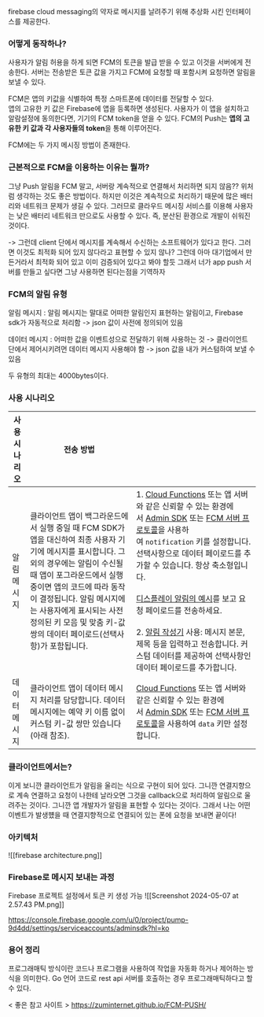 firebase cloud messaging의 약자로 메시지를 날려주기 위해 추상화 시킨 인터페이스를 제공한다.

### 어떻게 동작하나?
사용자가 알림 허용을 하게 되면 FCM의 토큰을 발급 받을 수 있고 이것을 서버에게 전송한다. 
서버는 전송받은 토큰 값을 가지고 FCM에 요청할 때 포함시켜 요청하면 알림을 보낼 수 있다.

FCM은 앱의 키값을 식별하여 특정 스마트폰에 데이터를 전달할 수 있다.  
앱의 고유한 키 값은 Firebase에 앱을 등록하면 생성된다. 사용자가 이 앱을 설치하고 알람설정에 동의한다면, 기기의 FCM token을 얻을 수 있다. FCM의 Push는 **앱의 고유한 키 값과 각 사용자들의 token**을 통해 이루어진다.

FCM에는 두 가지 메시징 방법이 존재한다. 

### 근본적으로 FCM을 이용하는 이유는 뭘까?
그냥 Push 알림을 FCM 말고, 서버랑 계속적으로 연결해서 처리하면 되지 않음??
위처럼 생각하는 것도 좋은 방법이다. 하지만 이것은 계속적으로 처리하기 때문에 많은 배터리와 네트워크 문제가 생길 수 있다. 그러므로 클라우드 메시징 서비스를 이용해 사용자는 낮은 배터리 네트워크 만으로도 사용할 수 있다. 즉, 분산된 환경으로 개발이 쉬워진 것이다.

-> 그런데 client 단에서 메시지를 계속해서 수신하는 소프트웨어가 있다고 한다. 그러면 이것도 최적화 되어 있지 않다라고 표현할 수 있지 않나? 그런데 아마 대기업에서 만든거라서 최적화 되어 있고 이미 검증되어 있다고 봐야 할듯 그래서 너가 app push 서버를 만들고 싶다면 그냥 사용하면 된다는점을 기역하자 

### FCM의 알림 유형 
알림 메시지 : 알림 메시지는 말대로 어떠한 알림인지 표현하는 알림이고, Firebase sdk가 자동적으로 처리함
-> json 값이 사전에 정의되어 있음 




데이터 메시지  : 어떠한 값을 이벤트성으로 전달하기 위해 사용하는 것 -> 클라이언트 단에서 제어시키려먼 데이터 메시지 사용해야 함 
-> json 값을 내가 커스텀하여 보낼 수 있음 

두 유형의 최대는 4000bytes이다. 


### 사용 시나리오 

| 사용 시나리오 | 전송 방법                                                                                                                                                                                          |                                                                                                                                                                                                                                                                                                                                                                                                                                                                                                                                                                                                                                                                                                                                                         |
| ------- | ---------------------------------------------------------------------------------------------------------------------------------------------------------------------------------------------- | ------------------------------------------------------------------------------------------------------------------------------------------------------------------------------------------------------------------------------------------------------------------------------------------------------------------------------------------------------------------------------------------------------------------------------------------------------------------------------------------------------------------------------------------------------------------------------------------------------------------------------------------------------------------------------------------------------------------------------------------------------- |
| 알림 메시지  | 클라이언트 앱이 백그라운드에서 실행 중일 때 FCM SDK가 앱을 대신하여 최종 사용자 기기에 메시지를 표시합니다. 그 외의 경우에는 알림이 수신될 때 앱이 포그라운드에서 실행 중이면 앱의 코드에 따라 동작이 결정됩니다. 알림 메시지에는 사용자에게 표시되는 사전 정의된 키 모음 및 맞춤 키-값 쌍의 데이터 페이로드(선택사항)가 포함됩니다. | 1. [Cloud Functions](https://firebase.google.com/docs/functions?authuser=0&hl=ko) 또는 앱 서버와 같은 신뢰할 수 있는 환경에서 [Admin SDK](https://firebase.google.com/docs/cloud-messaging/admin?authuser=0&hl=ko) 또는 [FCM 서버 프로토콜](https://firebase.google.com/docs/cloud-messaging/server?authuser=0&hl=ko#choose)을 사용하여 `notification` 키를 설정합니다. 선택사항으로 데이터 페이로드를 추가할 수 있습니다. 항상 축소형입니다.<br>    <br>    [디스플레이 알림의 예시](https://firebase.google.com/docs/cloud-messaging/send-message?authuser=0&hl=ko#example-notification-message-with-platform-specific-delivery-options)를 보고 요청 페이로드를 전송하세요.<br>    <br>2. [알림 작성기](https://console.firebase.google.com/project/_/notification?authuser=0&hl=ko) 사용: 메시지 본문, 제목 등을 입력하고 전송합니다. 커스텀 데이터를 제공하여 선택사항인 데이터 페이로드를 추가합니다. |
| 데이터 메시지 | 클라이언트 앱이 데이터 메시지 처리를 담당합니다. 데이터 메시지에는 예약 키 이름 없이 커스텀 키-값 쌍만 있습니다(아래 참조).                                                                                                                       | [Cloud Functions](https://firebase.google.com/docs/functions?authuser=0&hl=ko) 또는 앱 서버와 같은 신뢰할 수 있는 환경에서 [Admin SDK](https://firebase.google.com/docs/cloud-messaging/admin?authuser=0&hl=ko) 또는 [FCM 서버 프로토콜](https://firebase.google.com/docs/cloud-messaging/server?authuser=0&hl=ko#choose)을 사용하여 `data` 키만 설정합니다.                                                                                                                                                                                                                                                                                                                                                                                                                                  |

### 클라이언트에서는?
이게 보니깐 클라이언트가 알림을 울리는 식으로 구현이 되어 있다. 그니깐 연결지향으로 계속 연결하고 요청이 나한테 날라오면 그것을 callback으로 처리하여 알림으로 울려주는 것이다. 그니깐 앱 개발자가 알림을 표현할 수 있다는 것이다. 그래서 나는 어떤 이벤트가 발생헀을 때 연결지향적으로 연결되어 있는 폰에 요청을 보내면 끝이다!

### 아키텍처 
![[firebase architecture.png]]



### Firebase로 메시지 보내는 과정 
Firebase 프로젝트 설정에서 토큰 키 생성 가능 
![[Screenshot 2024-05-07 at 2.57.43 PM.png]]

https://console.firebase.google.com/u/0/project/pump-9d4dd/settings/serviceaccounts/adminsdk?hl=ko
### 용어 정리 
프로그래매틱 방식이란 
코드나 프로그램을 사용하여 작업을 자동화 하거나 제어하는 방식을 의미한다. 
Go 언어 코드로 rest api 서버를 호출하는 경우 프로그래매틱하다고 할 수 있다. 


< 좋은 참고 사이트 >
https://zuminternet.github.io/FCM-PUSH/